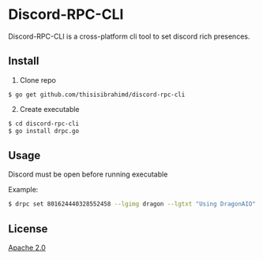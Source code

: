# Discord-RPC-CLI

Discord-RPC-CLI is a cross-platform cli tool to set discord rich presences.

## Install

1. Clone repo

```
$ go get github.com/thisisibrahimd/discord-rpc-cli
```
2. Create executable
```bash
$ cd discord-rpc-cli
$ go install drpc.go
```

## Usage

Discord must be open before running executable

Example:
```bash
$ drpc set 801624440328552458 --lgimg dragon --lgtxt "Using DragonAIO" --details "Using DragonAIO" --state "Version 9.7.0"
```

## License
[Apache 2.0](https://choosealicense.com/licenses/apache-2.0/)
